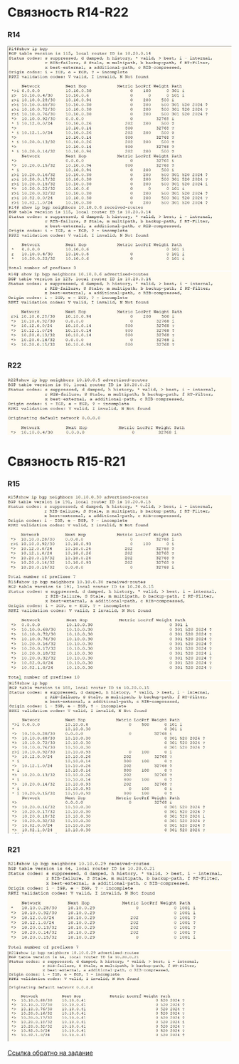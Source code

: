  

# Связность R14-R22 
###   R14

<img src='pic/resp.JPG'>   
<img src='pic/adv.JPG'>

### R22   

<img src='pic/resp2.JPG'>  

# Связность R15-R21   
###   R15

<img src='pic/show_adver_r15.JPG'>  
<img src='pic/show_recive_r15.JPG'>
<img src='pic/show_bgp_r15.JPG'>   

### R21   

<img src='pic/show_recive_r21.JPG'> 
<img src='pic/show_adver_r21.JPG'> 

[Ссылка обратно на задание](/labs/lab10/filt_as-path_msk/README.md#)   